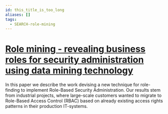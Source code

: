 ```yaml
---
id: this_title_is_too_long
aliases: []
tags:
  - SEARCH-role-mining
---
```



# [Role mining - revealing business roles for security administration using data mining technology](https://dl.acm.org/doi/abs/10.1145/775412.775435?casa_token=OdQ6Gt6lGDUAAAAA:Vcfz3JmhVs4hJQG4SDM-b1LbqaLlta0cy0qJgnVgH4KvTJmQ_-qKzLFSYDL_fyvnKexttoCXhBfJUA)

In this paper we describe the work devising a new technique for role-finding to implement Role-Based Security Administration. Our results stem from industrial projects, where large-scale customers wanted to migrate to Role-Based Access Control (RBAC) based on already existing access rights patterns in their production IT-systems.
